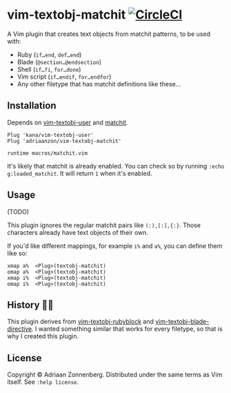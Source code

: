 # vim-textobj-matchit [![CircleCI](https://circleci.com/gh/adriaanzon/vim-textobj-matchit.svg?style=svg)](https://circleci.com/gh/adriaanzon/vim-textobj-matchit)

A Vim plugin that creates text objects from matchit patterns, to be used with:

* Ruby (`if…end`, `def…end`)
* Blade (`@section…@endsection`)
* Shell (`if…fi`, `for…done`)
* Vim script (`if…endif`, `for…endfor`)
* Any other filetype that has matchit definitions like these...

## Installation

Depends on [vim-textobj-user][textobj-user] and [matchit][matchit].

```vim
Plug 'kana/vim-textobj-user'
Plug 'adriaanzon/vim-textobj-matchit'

runtime macros/matchit.vim
```

It's likely that matchit is already enabled. You can check so by running
`:echo g:loaded_matchit`. It will return `1` when it's enabled.

## Usage

(TODO)

This plugin ignores the regular matchit pairs like `(:),[:],{:}`. Those
characters already have text objects of their own.

If you'd like different mappings, for example `i%` and `a%`, you can define
them like so:

```vim
xmap a%  <Plug>(textobj-matchit)
omap a%  <Plug>(textobj-matchit)
xmap i%  <Plug>(textobj-matchit)
omap i%  <Plug>(textobj-matchit)
```

## History :man_teacher:

This plugin derives from [vim-textobj-rubyblock][textobj-rubyblock] and
[vim-textobj-blade-directive][textobj-blade-directive]. I wanted something
similar that works for every filetype, so that is why I created this plugin.

## License

Copyright © Adriaan Zonnenberg. Distributed under the same terms as Vim itself.
See `:help license`.

[matchit]: http://www.vim.org/scripts/script.php?script_id=39
[textobj-blade-directive]: https://github.com/adriaanzon/vim-textobj-blade-directive
[textobj-rubyblock]: https://github.com/nelstrom/vim-textobj-rubyblock
[textobj-user]: https://github.com/kana/vim-textobj-user
